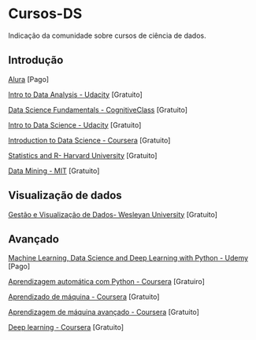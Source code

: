 # Cursos-DS
Indicação da comunidade sobre cursos de ciência de dados.

## Introdução
[Alura](https://www.alura.com.br/cursos-online-data-science/data-science) [Pago]

[Intro to Data Analysis - Udacity](https://www.classcentral.com/course/udacity-intro-to-data-analysis-4937) [Gratuito]

[Data Science Fundamentals - CognitiveClass](https://cognitiveclass.ai/learn/data-science) [Gratuito]

[Intro to Data Science - Udacity](https://www.classcentral.com/course/udacity-intro-to-data-science-1480) [Gratuito]

[Introduction to Data Science - Coursera](https://www.coursera.org/specializations/data-science) [Gratuito]

[Statistics and R- Harvard University](https://www.edx.org/course/statistics-and-r) [Gratuito]

[Data Mining - MIT](https://ocw.mit.edu/courses/sloan-school-of-management/15-062-data-mining-spring-2003/lecture-notes/) [Gratuito]

## Visualização de dados
[Gestão e Visualização de Dados- Wesleyan University](https://www.coursera.org/learn/data-visualization?ranMID=40328&ranEAID=SAyYsTvLiGQ&ranSiteID=SAyYsTvLiGQ-WxpKUdmm3Bae.NaotWZVyA&siteID=SAyYsTvLiGQ-WxpKUdmm3Bae.NaotWZVyA&utm_content=10&utm_medium=partners&utm_source=linkshare&utm_campaign=SAyYsTvLiGQ) [Gratuito]


## Avançado
[Machine Learning, Data Science and Deep Learning with Python - Udemy](https://www.udemy.com/course/data-science-and-machine-learning-with-python-hands-on/?LSNPUBID=SAyYsTvLiGQ&ranEAID=SAyYsTvLiGQ&ranMID=39197&ranSiteID=SAyYsTvLiGQ-LuCia1D8E94dXigJG6regQ&utm_medium=udemyads&utm_source=aff-campaign) [Pago]

[Aprendizagem automática com Python - Coursera](https://www.coursera.org/learn/machine-learning-with-python?ranMID=40328&ranEAID=OyHlmBp2G0c&ranSiteID=OyHlmBp2G0c-vYz5gh7hDyq.eUIv8IV4Ew&siteID=OyHlmBp2G0c-vYz5gh7hDyq.eUIv8IV4Ew&utm_content=2&utm_medium=partners&utm_source=linkshare&utm_campaign=OyHlmBp2G0c) [Gratuiro]

[Aprendizado de máquina - Coursera](https://www.coursera.org/learn/machine-learning) [Gratuito]

[Aprendizagem de máquina avançado - Coursera](https://www.coursera.org/specializations/aml?ranMID=40328&ranEAID=OyHlmBp2G0c&ranSiteID=OyHlmBp2G0c-UXzBE4hkUH..cI.OVXdJJg&siteID=OyHlmBp2G0c-UXzBE4hkUH..cI.OVXdJJg&utm_content=2&utm_medium=partners&utm_source=linkshare&utm_campaign=OyHlmBp2G0c) [Gratuito]

[Deep learning - Coursera](https://www.coursera.org/specializations/deep-learning) [Gratuito]


